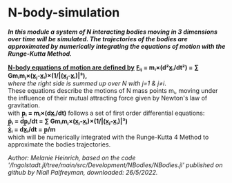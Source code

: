 # N-body-simulation
						
***In this module a system of N interacting bodies moving in 3 dimensions over time will be simulated. The trajectories of the bodies are approximated by numerically integrating the equations of motion with the Runge-Kutta Method.***
					

<ins>**N-body equations of motion are defined by**</ins>
       **F̲ᵢⱼ = mᵢ×(d²x̲ᵢ/dt²) = ∑ Gmᵢmⱼ×(x̲ⱼ-x̲ᵢ)×(1/|(x̲ⱼ-x̲ᵢ)|³),** 				
       *where the right side is summed up over N with j=1 & j≠i*.			
These equations describe the motions of N mass points mᵢ, 
moving under the influence of their mutual attracting force given by Newton's law of gravitation.	
with **p̲ᵢ = mᵢ×(dx̲ᵢ/dt)** follows a set of first order differential equations:				
        **ṗ̲ᵢ = dp̲ᵢ/dt = ∑ Gmᵢmⱼ×(x̲ⱼ-x̲ᵢ)×(1/|(x̲ⱼ-x̲ᵢ)|³)**				
        **ẋ̲ᵢ = dx̲ᵢ/dt = p̲/m**				
which will be numerically integrated with the Runge-Kutta 4 Method to approximate the bodies trajectories.
							

*Author: Melanie Heinrich, based on the code '/Ingolstadt.jl/tree/main/src/Development/NBodies/NBodies.jl' 
published on github by Niall Palfreyman, downloaded: 26/5/2022.* 
